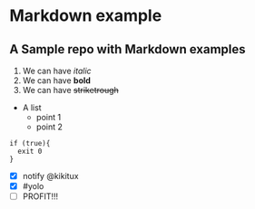 # **Markdown** example

## A Sample repo with Markdown examples

1. We can have *italic*
2. We can have **bold**
3. We can have ~~striketrough~~

* A list
  * point 1
  * point 2
  
```shell
if (true){
  exit 0
}
```

- [x] notify @kikitux
- [x] #yolo
- [ ] PROFIT!!!
